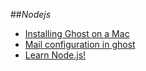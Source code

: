 ##_Nodejs_

- [Installing Ghost on a Mac](http://docs.ghost.org/installation/mac/)
- [Mail configuration in ghost](http://docs.ghost.org/mail/)
- [Learn Node.js!](http://nodeschool.io/#learn-you-node)